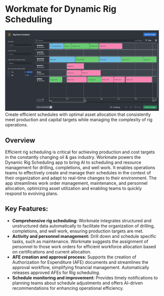 # Workmate for Dynamic Rig Scheduling
![image ](../blog-image/blog-25/blog-25-dash.png)
Create efficient schedules with optimal asset allocation that consistently meet production and capital targets while managing the complexity of rig operations.
## Overview
Efficient rig scheduling is critical for achieving production and cost targets in the constantly changing oil & gas industry. Workmate powers the Dynamic Rig Scheduling app to bring AI to scheduling and resource management for drilling, completions, and well work. It enables operations teams to effectively create and manage their schedules in the context of their organization and adapt to real-time changes to their environment. The app streamlines work order management, maintenance, and personnel allocation, optimizing asset utilization and enabling teams to quickly respond to evolving plans.

## Key Features:

- **Comprehensive rig scheduling:** Workmate integrates structured and unstructured data automatically to facilitate the organization of drilling, completions, and well work, ensuring production targets are met.
- **Activity and personnel management:** Drill down and schedule specific tasks, such as maintenance. Workmate suggests the assignment of personnel to those work orders for efficient workforce allocation based on certifications and current allocation.
- **AFE creation and approval process:** Supports the creation of Authorization for Expenditure (AFE) documents and streamlines the approval workflow, simplifying financial management. Automatically releases approved AFEs for Rig scheduling.
- **Schedule monitoring and improvement:** Provides timely notifications to planning teams about schedule adjustments and offers AI-driven recommendations for enhancing operational efficiency.